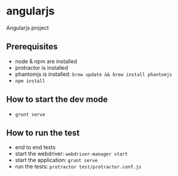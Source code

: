 angularjs
=========

Angularjs project

## Prerequisites
- node & npm are installed
- protractor is installed
- phantomjs is installed: `brew update && brew install phantomjs`
- `npm install`

## How to start the dev mode
- `grunt serve`

## How to run the test
 - end to end tests
  - start the webdriver: `webdriver-manager start`
  - start the application: `grunt serve`
  - run the tests: `protractor test/protractor.conf.js`
